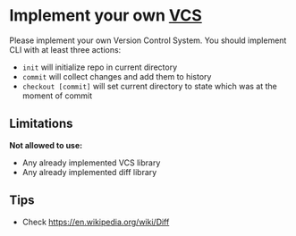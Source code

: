 # Implement your own [VCS](https://en.wikipedia.org/wiki/Version_control)

Please implement your own Version Control System. You should implement CLI with at least three actions:

* `init` will initialize repo in current directory
* `commit` will collect changes and add them to history
* `checkout [commit]` will set current directory to state which was at the moment of commit

## Limitations

**Not allowed to use:**

* Any already implemented VCS library
* Any already implemented diff library

## Tips

* Check <https://en.wikipedia.org/wiki/Diff>
